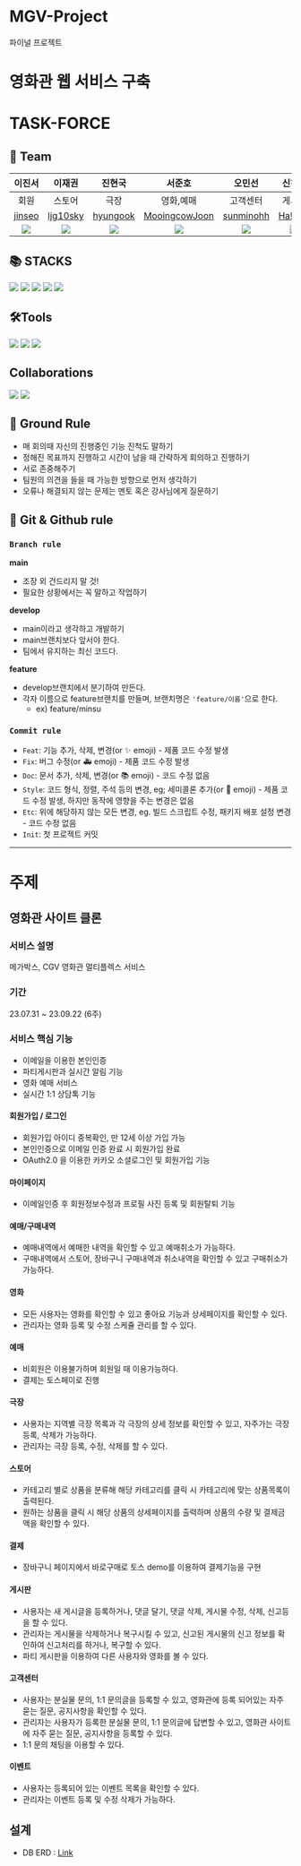 # MGV-Project
파이널 프로젝트

# 영화관 웹 서비스 구축

# TASK-FORCE

## 🦹‍ Team
|이진서|이재권|진현국|서준호|오민선|신하원|
|:---:|:---:|:---:|:---:|:---:|:---:|
|회원|스토어|극장|영화,예매|고객센터|게시판|
|[jinseo](https://github.com/hia0706)|[ljg10sky](https://github.com/ljg10sky)|[hyungook](https://github.com/hyungook-jin)|[MooingcowJoon](https://github.com/MooingcowJoon)|[sunminohh](https://github.com/sunminohh)|[Ha!won](https://github.com/Shinhawo)|
|![](https://avatars.githubusercontent.com/u/94761254?v=4)|![](https://avatars.githubusercontent.com/u/130030785?v=4)|![](https://avatars.githubusercontent.com/u/130140565?v=4)|![](https://avatars.githubusercontent.com/u/130448178?v=4)|![](https://avatars.githubusercontent.com/u/130140763?v=4)|![](https://avatars.githubusercontent.com/u/122660720?v=4)|

## 📚 STACKS
<img src="https://img.shields.io/badge/java-007396?style=for-the-badge&logo=java&logoColor=white"> <img src="https://img.shields.io/badge/javascript-F7DF1E?style=for-the-badge&logo=javascript&logoColor=black"> <img src="https://img.shields.io/badge/springboot-6DB33F?style=for-the-badge&logo=springboot&logoColor=white"> <img src="https://img.shields.io/badge/thymeleaf-005F0F?style=for-the-badge&logo=thymeleaf&logoColor=white"> <img src="https://img.shields.io/badge/mysql-4479A1?style=for-the-badge&logo=mysql&logoColor=white">
## 🛠Tools 
<img src="https://img.shields.io/badge/apachemaven-C71A36?style=for-the-badge&logo=apachemaven&logoColor=white"> <img src="https://img.shields.io/badge/git-F05032?style=for-the-badge&logo=git&logoColor=white"> <img src="https://img.shields.io/badge/sourcetree-0052CC?style=for-the-badge&logo=sourcetree&logoColor=white">

## Collaborations
<img src="https://img.shields.io/badge/github-181717?style=for-the-badge&logo=github&logoColor=white"> <img src="https://img.shields.io/badge/notion-000000?style=for-the-badge&logo=notion&logoColor=white">

## 📝 Ground Rule
- 매 회의때 자신의 진행중인 기능 진척도 말하기
- 정해진 목표까지 진행하고 시간이 남을 때 간략하게 회의하고 진행하기
- 서로 존중해주기
- 팀원의 의견을 들을 때 가능한 방향으로 먼저 생각하기
- 오류나 해결되지 않는 문제는 멘토 혹은 강사님에게 질문하기

## 👥 Git & Github rule

### `Branch rule`
**main**
- 조장 외 건드리지 말 것!
- 필요한 상황에서는 꼭 말하고 작업하기

**develop**
- main이라고 생각하고 개발하기
- main브랜치보다 앞서야 한다.
- 팀에서 유지하는 최신 코드다.

**feature**
- develop브랜치에서 분기하여 만든다.
- 각자 이름으로 feature브랜치를 만들며, 브랜치명은 `'feature/이름'`으로 한다.
  + ex) feature/minsu

### `Commit rule`

- `Feat`: 기능 추가, 삭제, 변경(or ✨ emoji) - 제품 코드 수정 발생
- `Fix`: 버그 수정(or 🚑 emoji) - 제품 코드 수정 발생
- `Doc`: 문서 추가, 삭제, 변경(or 📚 emoji) - 코드 수정 없음
- `Style`: 코드 형식, 정렬, 주석 등의 변경, eg; 세미콜론 추가(or 🎨 emoji) - 제품 코드 수정 발생, 하지만 동작에 영향을 주는 변경은 없음
- `Etc`: 위에 해당하지 않는 모든 변경, eg. 빌드 스크립트 수정, 패키지 배포 설정 변경 - 코드 수정 없음
- `Init`: 첫 프로젝트 커밋

---

# 주제
## 영화관 사이트 클론

### 서비스 설명
메가박스, CGV 영화관 멀티플렉스 서비스

### 기간
23.07.31 ~ 23.09.22 (6주)

### 서비스 핵심 기능
- 이메일을 이용한 본인인증
- 파티게시판과 실시간 알림 기능
- 영화 예매 서비스
- 실시간 1:1 상담톡 기능

#### 회원가입 / 로그인
- 회원가입 아이디 중복확인, 만 12세 이상 가입 가능
- 본인인증으로 이메일 인증 완료 시 회원가입 완료
- OAuth2.0 을 이용한 카카오 소셜로그인 및 회원가입 기능

#### 마이페이지
- 이메일인증 후 회원정보수정과 프로필 사진 등록 및 회원탈퇴 기능

#### 예매/구매내역
- 예매내역에서 예매한 내역을 확인할 수 있고 예매취소가 가능하다.
- 구매내역에서 스토어, 장바구니 구매내역과 취소내역을 확인할 수 있고 구매취소가 가능하다.

#### 영화
- 모든 사용자는 영화를 확인할 수 있고 좋아요 기능과 상세페이지를 확인할 수 있다.
- 관리자는 영화 등록 및 수정 스케쥴 관리를 할 수 있다.

#### 예매
- 비회원은 이용불가하며 회원일 때 이용가능하다.
- 결제는 토스페이로 진행

#### 극장
- 사용자는 지역별 극장 목록과 각 극장의 상세 정보를 확인할 수 있고, 자주가는 극장 등록, 삭제가 가능하다.
- 관리자는 극장 등록, 수정, 삭제를 할 수 있다.

#### 스토어
- 카테고리 별로 상품을 분류해 해당 카테고리를 클릭 시 카테고리에 맞는 상품목록이 출력된다.
- 원하는 상품을 클릭 시 해당 상품의 상세페이지를 출력하며 상품의 수량 및 결제금액을 확인할 수 있다.

#### 결제
- 장바구니 페이지에서 바로구매로 토스 demo를 이용하여 결제기능을 구현

#### 게시판
- 사용자는 새 게시글을 등록하거나, 댓글 달기, 댓글 삭제, 게시물 수정, 삭제, 신고등을 할 수 있다.
- 관리자는 게시물을 삭제하거나 복구시킬 수 있고, 신고된 게시물의 신고 정보를 확인하여 신고처리를 하거나, 복구할 수 있다.
- 파티 게시판을 이용하여 다른 사용자와 영화를 볼 수 있다.

#### 고객센터
- 사용자는 분실물 문의, 1:1 문의글을 등록할 수 있고, 영화관에 등록 되어있는 자주 묻는 질문, 공지사항을 확인할 수 있다.
- 관리자는 사용자가 등록한 분실물 문의, 1:1 문의글에 답변할 수 있고, 영화관 사이트에 자주 묻는 질문, 공지사항을 등록할 수 있다.
- 1:1 문의 채팅을 이용할 수 있다.

#### 이벤트
- 사용자는 등록되어 있는 이벤트 목록을 확인할 수 있다.
- 관리자는 이벤트 등록 및 수정 삭제가 가능하다.

## 설계
- DB ERD : [Link](https://www.erdcloud.com/d/r7eZogTkYjgkTEZsr)
